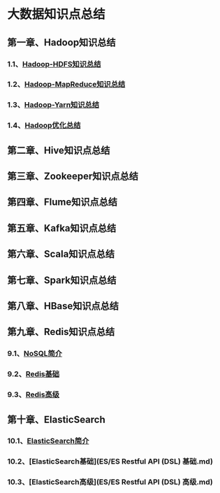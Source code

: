 # 大数据知识点总结

## 第一章、Hadoop知识总结

### 1.1、[Hadoop-HDFS知识总结](Hadoop/Hadoop-HDFS.md)

### 1.2、[Hadoop-MapReduce知识总结](Hadoop/Hadoop-MapReduce.md)

### 1.3、[Hadoop-Yarn知识总结](Hadoop/Hadoop-Yarn.md)

### 1.4、[Hadoop优化总结](Hadoop/Hadoop优化.md)



## 第二章、Hive知识点总结

## 第三章、Zookeeper知识点总结

## 第四章、Flume知识点总结

## 第五章、Kafka知识点总结

## 第六章、Scala知识点总结

## 第七章、Spark知识点总结

## 第八章、HBase知识点总结

## 第九章、Redis知识点总结

### 9.1、[NoSQL简介](Redis/NoSQL.md)

### 9.2、[Redis基础](Redis/Redis基础.md)

### 9.3、[Redis高级](Redis/Redis高级.md)

## 第十章、ElasticSearch

### 10.1、[ElasticSearch简介](ES/ElasticSearch.md)

### 10.2、[ElasticSearch基础](ES/ES Restful API (DSL) 基础.md)

### 10.3、[ElasticSearch高级](ES/ES Restful API (DSL) 高级.md)